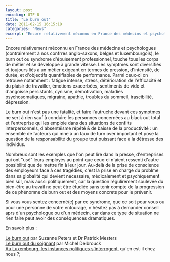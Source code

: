 ```yaml
---
layout: post
encoding: UTF-8
title: "Le burn out"
date: 2011-02-15 16:15:18
categories: "News"
excerpt: "Encore relativement méconnu en France des médecins et psychologues (contrairement à nos confrres anglo-saxons, belges et luxembourgois), le burn out ou syndrome d'épuisement professionnel, touche tous les corps de métier et se développe à grande vitesse."
---
```

Encore relativement méconnu en France des médecins et psychologues (contrairement à nos confrres anglo-saxons, belges et luxembourgois), le burn out ou syndrome d'épuisement professionnel, touche tous les corps de métier et se développe à grande vitesse.
Les symptmes sont diversifiés et toujours liés à un métier exigeant en termes de pression, d'intensité, de durée, et d'objectifs quantifiables de performance. Parmi ceux-ci on retrouve notamment : fatigue intense, stress, détérioration de l'efficacité et du plaisir de travailler, émotions exacerbées, sentiments de vide et d'angoisse persistants, cynisme, démotivation, maladies psychosomatiques, migraine, apathie, troubles du sommeil, irascibilité, dépression.  
  
Le burn out n'est pas une fatalité, et faire l'autruche devant ces symptmes ne sert à rien sauf à conduire les personnes concernées au black out total et l'entreprise qui les emploie dans des situations de conflits interpersonnels, d'absentéisme répété & de baisse de la productivité : un ensemble de facteurs qui mne à un taux de turn over important et pose la question de la responsabilité du groupe tout puissant face à la détresse des individus.   
  
Nombreux sont les exemples que l'on peut lire dans la presse, d'entreprises qui ont "usé" leurs employés au point que ceux-ci n'aient ressenti d'autre possibilité que de mettre fin à leur jour. Au-delà de la prise de conscience des employeurs face à ces tragédies, c'est la prise en charge du problme dans sa globalité qui devient nécessaire, médicalement et psychiquement bien sûr, mais aussi politiquement, car la question régulirement soulevée du bien-être au travail ne peut être étudiée sans tenir compte de la progression de ce phénomne de burn out et des moyens concrets pour le prévenir.  
  
Si vous vous sentez concerné(e) par ce syndrome, que ce soit pour vous ou pour une personne de votre entourage, n'hésitez pas à demander conseil aprs d'un psychologue ou d'un médecin, car dans ce type de situation ne rien faire peut avoir des conséquences dramatiques.  
  
En savoir plus :  
  
[Le burn out](http://www.amazon.fr/Burn-Out-Comprendre-l%C3%A9puisement-professionnel/dp/2501056434) par Suzanne Peters et Dr Patrick Mesters   
[Le burn out du soignant](http://www.amazon.fr/burn-out-soignant-syndrome-d%C3%A9puisement-professionnel/dp/2804100995/ref=sr_1_3?s=books&ie=UTF8&qid=1297785972&sr=1-3) par Michel Delbrouck   
[Au Luxembourg, les instances politiques s'interrogent](http://www.gouvernement.lu/salle_presse/actualite/2011/02-fevrier/15-qe-schmit/), qu'en est-il chez nous ?;